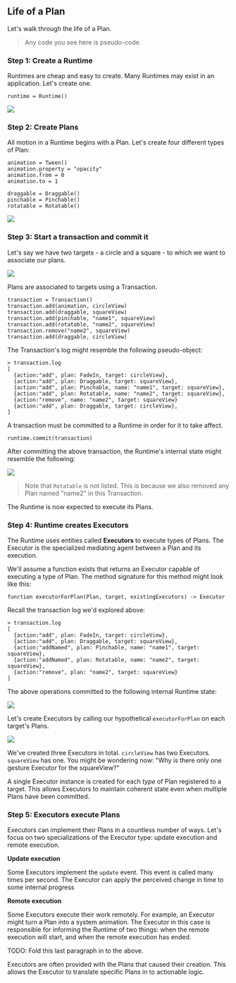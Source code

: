 ## Life of a Plan

Let's walk through the life of a Plan.

> Any code you see here is pseudo-code.

### Step 1: Create a Runtime

Runtimes are cheap and easy to create. Many Runtimes may exist in an application. Let's create one.

    runtime = Runtime()

![](../../_assets/LifeOfAPlan-step1.svg)

### Step 2: Create Plans

All motion in a Runtime begins with a Plan. Let's create four different types of Plan:

    animation = Tween()
    animation.property = "opacity"
    animation.from = 0
    animation.to = 1
    
    draggable = Draggable()
    pinchable = Pinchable()
    rotatable = Rotatable()

![](../../_assets/LifeOfAPlan-step2.svg)

### Step 3: Start a transaction and commit it

Let's say we have two targets - a circle and a square - to which we want to associate our plans.

![](../../_assets/LifeOfAPlan-step3-targets.svg)

Plans are associated to targets using a Transaction.

    transaction = Transaction()
    transaction.add(animation, circleView)
    transaction.add(draggable, squareView)
    transaction.add(pinchable, "name1", squareView)
    transaction.add(rotatable, "name2", squareView)
    transaction.remove("name2", squareView)
    transaction.add(draggable, circleView)

The Transaction's log might resemble the following pseudo-object:

    > transaction.log
    [
      {action:"add", plan: FadeIn, target: circleView},
      {action:"add", plan: Draggable, target: squareView},
      {action:"add", plan: Pinchable, name: "name1", target: squareView},
      {action:"add", plan: Rotatable, name: "name2", target: squareView},
      {action:"remove", name: "name2", target: squareView}
      {action:"add", plan: Draggable, target: circleView},
    ]

A transaction must be committed to a Runtime in order for it to take affect.

    runtime.commit(transaction)

After committing the above transaction, the Runtime's internal state might resemble the following:

![](../../_assets/TargetManagers.svg)

> Note that `Rotatable` is not listed. This is because we also removed any Plan named "name2" in this Transaction.

The Runtime is now expected to execute its Plans.

### Step 4: Runtime creates Executors

The Runtime uses entities called **Executors** to execute types of Plans. The Executor is the specialized mediating agent between a Plan and its execution.

We'll assume a function exists that returns an Executor capable of executing a type of Plan. The method signature for this method might look like this:

    function executorForPlan(Plan, target, existingExecutors) -> Executor

Recall the transaction log we'd explored above:

    > transaction.log
    [
      {action:"add", plan: FadeIn, target: circleView},
      {action:"add", plan: Draggable, target: squareView},
      {action:"addNamed", plan: Pinchable, name: "name1", target: squareView},
      {action:"addNamed", plan: Rotatable, name: "name2", target: squareView},
      {action:"remove", plan: "name2", target: squareView}
    ]

The above operations committed to the following internal Runtime state:

![](../../_assets/TargetManagers.svg)

Let's create Executors by calling our hypothetical `executorForPlan` on each target's Plans.

![](../../_assets/Executors.svg)

We've created three Executors in total. `circleView` has two Executors. `squareView` has one. You might be wondering now: "Why is there only one gesture Executor for the squareView?"

A single Executor instance is created for each *type* of Plan registered to a target. This allows Executors to maintain coherent state even when multiple Plans have been committed.

### Step 5: Executors execute Plans

Executors can implement their Plans in a countless number of ways. Let's focus on two specializations of the Executor type: update execution and remote execution.

**Update execution**

Some Executors implement the `update` event. This event is called many times per second. The Executor can apply the perceived change in time to some internal progress

**Remote execution**

Some Executors execute their work remotely. For example, an Executor might turn a Plan into a system animation. The Executor in this case is responsible for informing the Runtime of two things: when the remote execution will start, and when the remote execution has ended.

TODO: Fold this last paragraph in to the above.

Executors are often provided with the Plans that caused their creation. This allows the Executor to translate specific Plans in to actionable logic.
